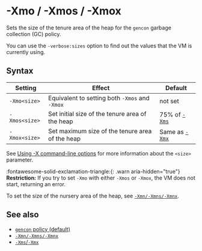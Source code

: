 <!--
* Copyright (c) 2017, 2023 IBM Corp. and others
*
* This program and the accompanying materials are made
* available under the terms of the Eclipse Public License 2.0
* which accompanies this distribution and is available at
* https://www.eclipse.org/legal/epl-2.0/ or the Apache
* License, Version 2.0 which accompanies this distribution and
* is available at https://www.apache.org/licenses/LICENSE-2.0.
*
* This Source Code may also be made available under the
* following Secondary Licenses when the conditions for such
* availability set forth in the Eclipse Public License, v. 2.0
* are satisfied: GNU General Public License, version 2 with
* the GNU Classpath Exception [1] and GNU General Public
* License, version 2 with the OpenJDK Assembly Exception [2].
*
* [1] https://www.gnu.org/software/classpath/license.html
* [2] https://openjdk.org/legal/assembly-exception.html
*
* SPDX-License-Identifier: EPL-2.0 OR Apache-2.0 OR GPL-2.0 WITH
* Classpath-exception-2.0 OR LicenseRef-GPL-2.0 WITH Assembly-exception
-->

# -Xmo / -Xmos / -Xmox

Sets the size of the tenure area of the heap for the `gencon` garbage collection (GC) policy.

You can use the `-verbose:sizes` option to find out the values that the VM is currently using.

## Syntax

| Setting       | Effect                                            | Default                   |
|---------------|---------------------------------------------------|---------------------------|
| `-Xmo<size>`  | Equivalent to setting both `-Xmos` and `-Xmox`    | not set                   |            |
| `-Xmos<size>` | Set initial size of the tenure area of the heap   | 75% of [`-Xms`](xms.md)   |
| `-Xmox<size>` | Set maximum size of the tenure area of the heap   | Same as [`-Xmx`](xms.md)  |

See [Using -X command-line options](x_jvm_commands.md) for more information about the `<size>` parameter.

:fontawesome-solid-exclamation-triangle:{: .warn aria-hidden="true"} **Restriction:** If you try to set `-Xmo` with either `-Xmos` or `-Xmox`, the VM does not start, returning an error.

To set the size of the nursery area of the heap, see [`-Xmn/-Xmns/-Xmnx`](xmn.md).

## See also

- [`gencon` policy (default)](gc.md#gencon-policy-default)
- [`-Xmn/-Xmns/-Xmnx`](xmn.md)
- [`-Xms`/`-Xmx`](xms.md)

<!-- ==== END OF TOPIC ==== xmo.md ==== -->
<!-- ==== END OF TOPIC ==== xmos.md ==== -->
<!-- ==== END OF TOPIC ==== xmox.md ==== -->

